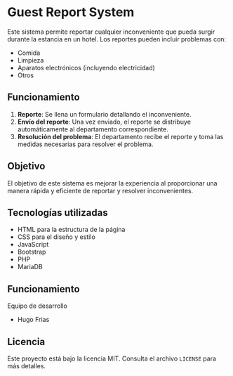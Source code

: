 # Guest Report System

Este sistema permite reportar cualquier inconveniente que pueda surgir durante la estancia en un hotel. Los reportes pueden incluir problemas con:

- Comida
- Limpieza
- Aparatos electrónicos (incluyendo electricidad)
- Otros

## Funcionamiento

1. **Reporte**: Se llena un formulario detallando el inconveniente.
2. **Envío del reporte**: Una vez enviado, el reporte se distribuye automáticamente al departamento correspondiente.
3. **Resolución del problema**: El departamento recibe el reporte y toma las medidas necesarias para resolver el problema.

## Objetivo

El objetivo de este sistema es mejorar la experiencia al proporcionar una manera rápida y eficiente de reportar y resolver inconvenientes.

## Tecnologías utilizadas

- HTML para la estructura de la página
- CSS para el diseño y estilo
- JavaScript 
- Bootstrap 
- PHP
- MariaDB

## Funcionamiento

Equipo de desarrollo

- Hugo Frias

## Licencia

Este proyecto está bajo la licencia MIT. Consulta el archivo `LICENSE` para más detalles.
